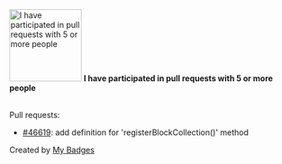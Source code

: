 <img src="https://my-badges.github.io/my-badges/pr-collaboration-5.png" alt="I have participated in pull requests with 5 or more people" title="I have participated in pull requests with 5 or more people" width="128">
<strong>I have participated in pull requests with 5 or more people</strong>
<br><br>

Pull requests:

- <a href="https://github.com/DefinitelyTyped/DefinitelyTyped/pull/46619">#46619</a>: add definition for 'registerBlockCollection()' method


Created by <a href="https://github.com/my-badges/my-badges">My Badges</a>